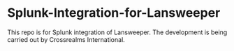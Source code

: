 # Splunk-Integration-for-Lansweeper
This repo is for Splunk integration of Lansweeper. The development is being carried out by Crossrealms International.
